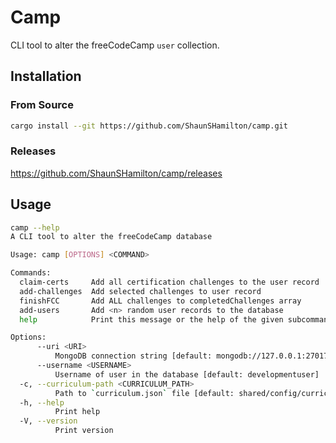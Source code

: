 # Camp

CLI tool to alter the freeCodeCamp `user` collection.

## Installation

### From Source

```bash
cargo install --git https://github.com/ShaunSHamilton/camp.git
```

### Releases

https://github.com/ShaunSHamilton/camp/releases

## Usage

```bash
camp --help
A CLI tool to alter the freeCodeCamp database

Usage: camp [OPTIONS] <COMMAND>

Commands:
  claim-certs     Add all certification challenges to the user record
  add-challenges  Add selected challenges to user record
  finishFCC       Add ALL challenges to completedChallenges array
  add-users       Add <n> random user records to the database
  help            Print this message or the help of the given subcommand(s)

Options:
      --uri <URI>
          MongoDB connection string [default: mongodb://127.0.0.1:27017/freecodecamp?directConnection=true]
      --username <USERNAME>
          Username of user in the database [default: developmentuser]
  -c, --curriculum-path <CURRICULUM_PATH>
          Path to `curriculum.json` file [default: shared/config/curriculum.json]
  -h, --help
          Print help
  -V, --version
          Print version
```
